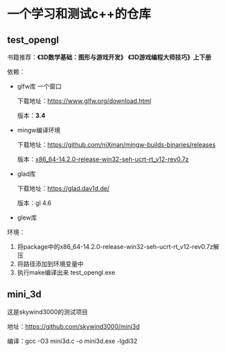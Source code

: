 # 一个学习和测试c++的仓库

## test_opengl

书籍推荐：**《3D数学基础：图形与游戏开发》** **《3D游戏编程大师技巧》上下册**

依赖：

- glfw库 一个窗口

  下载地址：https://www.glfw.org/download.html

  版本：**3.4**

- mingw编译环境

  下载地址：https://github.com/niXman/mingw-builds-binaries/releases

  版本：[x86_64-14.2.0-release-win32-seh-ucrt-rt_v12-rev0.7z](https://github.com/niXman/mingw-builds-binaries/releases/download/14.2.0-rt_v12-rev0/x86_64-14.2.0-release-win32-seh-ucrt-rt_v12-rev0.7z)	


- glad库 

  下载地址：https://glad.dav1d.de/

  版本：gl 4.6

- glew库

  

环境：

1. 将package中的x86_64-14.2.0-release-win32-seh-ucrt-rt_v12-rev0.7z解压
2. 将路径添加到环境变量中
3. 执行make编译出来 test_opengl.exe

## mini_3d

这是skywind3000的测试项目

地址：https://github.com/skywind3000/mini3d

编译：gcc -O3 mini3d.c -o mini3d.exe -lgdi32